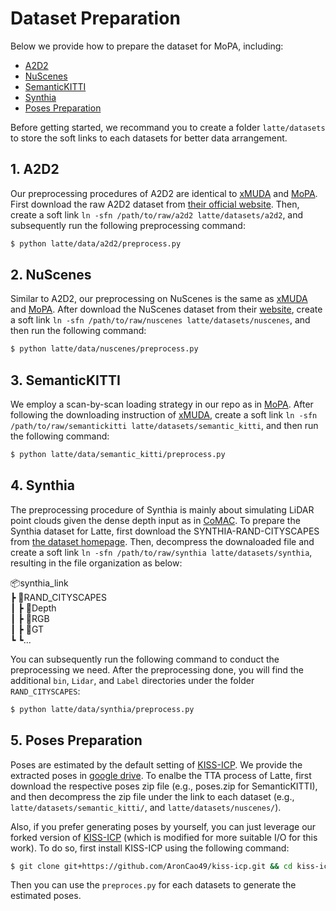 # Dataset Preparation
Below we provide how to prepare the dataset for MoPA, including:
* [A2D2](#1-a2d2)
* [NuScenes](#2-nuscenes)
* [SemanticKITTI](#3-semantickitti)
* [Synthia](#4-synthia)
* [Poses Preparation](#5-poses-preparation)

Before getting started, we recommand you to create a folder  ```latte/datasets``` to store the soft links to each datasets for better data arrangement.

## 1. A2D2
Our preprocessing procedures of A2D2 are identical to [xMUDA](https://github.com/valeoai/xmuda) and [MoPA](https://github.com/AronCao49/MoPA). First download the raw A2D2 dataset from [their official website](https://a2d2.audi/a2d2/en.html). Then, create a soft link ```ln -sfn /path/to/raw/a2d2 latte/datasets/a2d2```, and subsequently run the following preprocessing command:
```bash
$ python latte/data/a2d2/preprocess.py
```

## 2. NuScenes
Similar to A2D2, our preprocessing on NuScenes is the same as [xMUDA](https://github.com/valeoai/xmuda) and [MoPA](https://github.com/AronCao49/MoPA). After download the NuScenes dataset from their [website](https://www.nuscenes.org/nuscenes), create a soft link ```ln -sfn /path/to/raw/nuscenes latte/datasets/nuscenes```, and then run the following command:
```bash
$ python latte/data/nuscenes/preprocess.py
```

## 3. SemanticKITTI
We employ a scan-by-scan loading strategy in our repo as in [MoPA](https://github.com/AronCao49/MoPA). After following the downloading instruction of [xMUDA](https://github.com/valeoai/xmuda), create a soft link ```ln -sfn /path/to/raw/semantickitti latte/datasets/semantic_kitti```, and then run the following command:
```bash
$ python latte/data/semantic_kitti/preprocess.py
```

## 4. Synthia
The preprocessing procedure of Synthia is mainly about simulating LiDAR point clouds given the dense depth input as in [CoMAC](https://sites.google.com/view/mmcotta). To prepare the Synthia dataset for Latte, first download the SYNTHIA-RAND-CITYSCAPES from [the dataset homepage](https://synthia-dataset.net/downloads/). Then, decompress the downaloaded file and create a soft link ```ln -sfn /path/to/raw/synthia latte/datasets/synthia```, resulting in the file organization as below:

📦synthia_link <br> 
┣ 📂RAND_CITYSCAPES <br>
┃ ┣ 📂Depth  <br>
┃ ┣ 📂RGB  <br>
┃ ┣ 📂GT  <br>
┗ ┗...

You can subsequently run the following command to conduct the preprocessing we need. After the preprocessing done, you will find the additional ```bin```, ```Lidar```, and ```Label``` directories under the folder ```RAND_CITYSCAPES```:
```bash
$ python latte/data/synthia/preprocess.py
```

## 5. Poses Preparation
Poses are estimated by the default setting of [KISS-ICP](https://github.com/PRBonn/kiss-icp). We provide the extracted poses in [google drive](https://drive.google.com/drive/folders/1SkeOBXjtGXZzHDrKC9s_Cdh_N6SS_tdB?usp=sharing). To enalbe the TTA process of Latte, first download the respective poses zip file (e.g., poses.zip for SemanticKITTI), and then decompress the zip file under the link to each dataset (e.g., ```latte/datasets/semantic_kitti/```, and ```latte/datasets/nuscenes/```).

Also, if you prefer generating poses by yourself, you can just leverage our forked version of [KISS-ICP](https://github.com/PRBonn/kiss-icp) (which is modified for more suitable I/O for this work). To do so, first install KISS-ICP using the following command:
```bash
$ git clone git+https://github.com/AronCao49/kiss-icp.git && cd kiss-icp && make editable
```
Then you can use the ```preproces.py``` for each datasets to generate the estimated poses.


